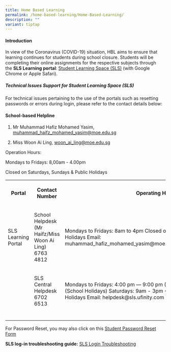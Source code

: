 ```yaml
---
title: Home Based Learning
permalink: /home-based-learning/Home-Based-Learning/
description: ""
variant: tiptap
---
```

<h4><strong>Introduction</strong></h4>
<p>In view of the Coronavirus&nbsp;(COVID-19) situation,&nbsp;HBL aims to
ensure that learning continues for students during school closure. Students
will be completing their online assignments for the respective subjects
through the&nbsp;<strong>SLS Learning portal</strong>:&nbsp;<a href="https://vle.learning.moe.edu.sg" rel="noopener noreferrer nofollow" target="_blank">Student Learning Space (SLS)</a> (with
Google Chrome or Apple Safari).</p>
<h5><strong>Technical Issues Support for Student Learning Space (SLS)</strong></h5>
<p>For technical issues pertaining to the use of the portals such as resetting
passwords or errors during login, please refer to the contact details below:</p>
<h4>School-based Helpline</h4>
<ol data-tight="true" class="tight">
<li>
<p>Mr Muhammad Hafiz Mohamed Yasim, <a href="mailto:muhammad_haifz_mohamed_yasim@moe.edu.sg" rel="noopener noreferrer nofollow" target="_blank">muhammad_haifz_mohamed_yasim@moe.edu.sg</a>
</p>
</li>
<li>
<p>Miss Woon Ai Ling, <a href="mailto:woon_ai_ling@moe.edu.sg" rel="noopener noreferrer nofollow" target="_blank">woon_ai_ling@moe.edu.sg</a>
</p>
</li>
</ol>
<p>Operation Hours:</p>
<p>Mondays to Fridays: 8,00am - 4.00pm</p>
<p>Closed on Saturdays, Sundays &amp; Public Holidays</p>
<table style="minWidth: 75px">
<colgroup>
<col>
<col>
<col>
</colgroup>
<tbody>
<tr>
<th rowspan="1" colspan="1">
<p>Portal</p>
</th>
<th rowspan="1" colspan="1">
<p>Contact Number</p>
</th>
<th rowspan="1" colspan="1">
<p>Operating Hours</p>
</th>
</tr>
<tr>
<td rowspan="1" colspan="1">
<p>SLS Learning Portal</p>
</td>
<td rowspan="1" colspan="1">
<p>School Helpdesk (Mr Haifz/Miss Woon Ai Ling) 6763 4812</p>
</td>
<td rowspan="1" colspan="1">
<p>Mondays to Fridays: 8am to 4pm Closed on Saturdays, Sunday and Public
Holidays Email: muhammad_hafiz_mohamed_yasim@moe.edu.sg/woon_ai_ling@moe.edu.sg</p>
</td>
</tr>
<tr>
<td rowspan="1" colspan="1">
<p></p>
</td>
<td rowspan="1" colspan="1">
<p>SLS Central Helpdesk 6702 6513</p>
</td>
<td rowspan="1" colspan="1">
<p>Mondays to Fridays: 4:00 pm ― 9:00 pm (School Days) 9:00 am ― 9:00 pm
(School Holidays) Saturdays: 9am - 3pm *Closed on Sundays and Public Holidays
Email: helpdesk@sls.ufinity.com</p>
</td>
</tr>
<tr>
<td rowspan="1" colspan="1">
<p></p>
</td>
<td rowspan="1" colspan="1">
<p></p>
</td>
<td rowspan="1" colspan="1">
<p></p>
</td>
</tr>
</tbody>
</table>
<p>For Password Reset, you may also click on this <a href="https://form.gov.sg/5cdcfea6cac839001734c5a9" rel="noopener noreferrer nofollow" target="_blank">Student Password Reset Form</a>
</p>
<p><strong>SLS log-in troubleshooting guide:</strong>&nbsp;<a href="https://www.learning.moe.edu.sg/login-troubleshooting/get-help/contact-sls-helpdesk/" rel="noopener nofollow" target="_blank">SLS Login Troubleshooting</a>
</p>